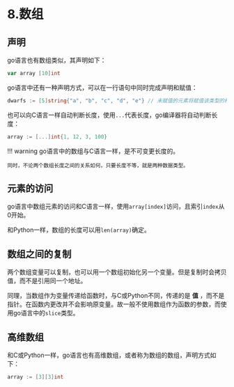 # 8.数组

## 声明

go语言也有数组类似，其声明如下：  
```go
var array [10]int
```

go语言中还有一种声明方式，可以在一行语句中同时完成声明和赋值：  
```go
dwarfs := [5]string{"a", "b", "c", "d", "e"} // 未赋值的元素将赋值该类型的相应零值
```

也可以向C语言一样自动判断长度，使用`...`代表长度，go编译器将自动判断长度：  
```go
array := [...]int{1, 12, 3, 100}
```

!!! warning
    go语言中的数组与C语言一样，是不可变更长度的。  
    
    同时，不论两个数组长度之间的关系如何，只要长度不等，就是两种数据类型。  

## 元素的访问

go语言中数组元素的访问和C语言一样，使用`array[index]`访问，且索引`index`从0开始。  

和Python一样，数组的长度可以用`len(array)`确定。  

## 数组之间的复制

两个数组变量可以复制，也可以用一个数组初始化另一个变量。但是复制时会拷贝值，而不是引用同一个地址。  

同理，当数组作为变量传递给函数时，与C或Python不同，传递的是 **值** ，而不是指针。在函数内更改并不会影响原变量。故一般不使用数组作为函数的参数，而使用go语言中的`slice`类型。  

## 高维数组

和C或Python一样，go语言也有高维数组，或者称为数组的数组，声明方式如下：  
```go
array := [3][3]int
```